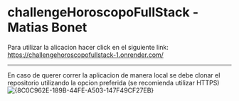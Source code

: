 # challengeHoroscopoFullStack - Matias Bonet

Para utilizar la alicacion hacer click en el siguiente link: https://challengehoroscopofullstack-1.onrender.com/

------------------------------------------------------------

En caso de querer correr la aplicacion de manera local se debe clonar el repositorio utilizando la opcion preferida (se recomienda utilizar HTTPS)
![{8C0C962E-189B-44FE-A503-147F49CF27EB}](https://github.com/user-attachments/assets/9c60b1ce-7420-4e13-9266-feac7bf64e7d)
